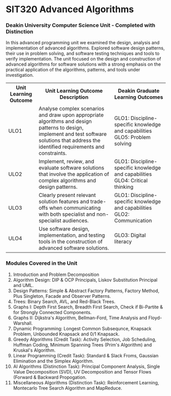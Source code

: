 # SIT320 Advanced Algorithms

### Deakin University Computer Science Unit - Completed with Distinction
In this advanced programming unit we examined the design, analysis and implementation of advanced algorithms.  Explored software design patterns, their use in problem solving, and software testing techniques and tools to verify implementation. The unit focused on the design and construction of advanced algorithms for software solutions with a strong emphasis on the practical application of the algorithms, patterns, and tools under investigation.

 <table>
  <tr>
    <th>Unit Learning Outcome</th>
    <th>Unit Learning Outcome Description</th>
    <th>Deakin Graduate Learning Outcomes</th>
  </tr>
  <tr>
    <td>ULO1</td>
    <td>Analyse complex scenarios and draw upon appropriate algorithms and design patterns to design, implement and test software solutions that address the identified requirements and constraints.</td>
    <td>GLO1: Discipline-specific knowledge and capabilities GLO5: Problem solving</td>
  </tr>
  <tr>
    <td>ULO2</td>
    <td>Implement, review, and evaluate software solutions that involve the application of complex algorithms and design patterns.</td>
    <td>GLO1: Discipline-specific knowledge and capabilities GLO4: Critical thinking</td>
  </tr>
  <tr>
    <td>ULO3</td>
    <td>Clearly present relevant solution features and trade-offs when communicating with both specialist and non-specialist audiences.</td>
    <td>GLO1: Discipline-specific knowledge and capabilities GLO2: Communication</td>
  </tr>
  <tr>
    <td>ULO4</td>
    <td>Use software design, implementation, and testing tools in the construction of advanced software solutions.</td>
    <td>GLO3: Digital literacy</td>
  </tr>
</table> 

### Modules Covered in the Unit
 <ol>
  <li>Introduction and Problem Decomposition</li>
  <li>Algorithm Design: DIP & OCP Principals, Liskov Substitution Principal and UML.</li>
  <li>Design Patterns: Simple & Abstract Factory Patterns, Factory Method, Plus Singleton, Facade and Observer Patterns.</li>
  <li>Trees: Binary Search, AVL, and Red-Black Trees.</li>
  <li>Graphs I: Depth First Search, Breadth First Search, Check if Bi-Partite & for Strongly Connected Components.</li>
  <li>Graphs II: Dijkstra's Algorithm, Bellman-Ford, Time Analysis and Floyd-Warshall.</li>
  <li>Dynamic Programming: Longest Common Subsequnce, Knapsack Problem, Unbounded Knapsack and 0/1 Knapsack.</li>
  <li>Greedy Algorithms (Credit Task): Activity Selection, Job Scheduling, Huffman Coding, Minimum Spanning Trees (Prim's Algorithm) and Kruskal's Algorithm.</li>
  <li>Linear Programming (Credit Task): Standard & Slack Froms, Gaussian Elimination and the Simplex Algorithm.</li>
  <li>AI Algorithms (Distinction Task): Principal Component Analysis, Single Value Decomposition (SVD), UV Decomposition and Tensor Flows (Forward & Backward Propogation.</li>
  <li>Miscellaneous Algorithms (Distinction Task): Reinforcement Learning, Montecarlo Tree Search Algorithm and MapReduce.</li>
</ol> 
